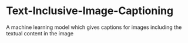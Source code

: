 # Text-Inclusive-Image-Captioning
A machine learning model which gives captions for images including the textual content in the image
